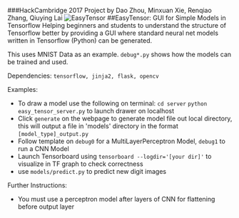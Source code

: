 ###HackCambridge 2017 Project 
by Dao Zhou, Minxuan Xie, Renqiao Zhang, Qiuying Lai
![EasyTensor](https://github.com/qlai/EasyTensor/blob/master/easytensor.png)
##EasyTensor: GUI for Simple Models in Tensorflow
Helping beginners and students to understand the structure of Tensorflow better by providing a GUI where standard neural net models written in Tensorflow (Python) can be generated.

This uses MNIST Data as an example. `debug*.py` shows how the models can be trained and used.

Dependencies:
`tensorflow, jinja2, flask, opencv`

Examples:
- To draw a model use the following on terminal:
    `cd server`
    `python easy_tensor_server.py` 
  to launch drawer on localhost
- Click `generate` on the webpage to generate model file out local directory, this will output a file in 'models' directory in the format `[model_type]_output.py`
- Follow template on `debug0` for a MultiLayerPerceptron Model, `debug1` to run a CNN Model
- Launch Tensorboard using `tensorboard --logdir='[your dir]'` to visualize in TF graph to check correctness
- use `models/predict.py` to predict new digit images

Further Instructions:
- You must use a perceptron model after layers of CNN for flattening before output layer

